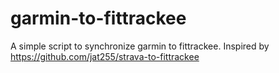 # garmin-to-fittrackee

A simple script to synchronize garmin to fittrackee. Inspired by https://github.com/jat255/strava-to-fittrackee